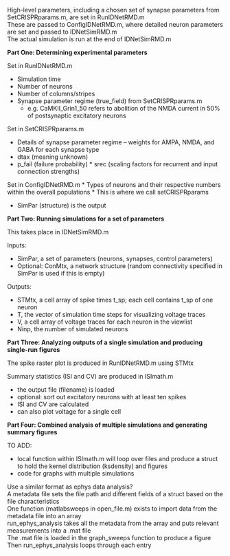 High-level parameters, including a chosen set of synapse parameters from SetCRISPRparams.m, are set in RunIDNetRMD.m   
These are passed to ConfigIDNetRMD.m, where detailed neuron parameters are set and passed to IDNetSimRMD.m   
The actual simulation is run at the end of IDNetSimRMD.m   

__Part One: Determining experimental parameters__

Set in RunIDNetRMD.m
* Simulation time
* Number of neurons
* Number of columns/stripes
* Synapse parameter regime (true_field) from SetCRISPRparams.m
  * e.g. CaMKII_Grin1_50 refers to abolition of the NMDA current in 50% of postsynaptic excitatory neurons

Set in SetCRISPRparams.m
* Details of synapse parameter regime – weights for AMPA, NMDA, and GABA for each synapse type
* dtax (meaning unknown)
* p_fail (failure probability)
* srec (scaling factors for recurrent and input connection strengths)

Set in ConfigIDNetRMD.m
* Types of neurons and their respective numbers within the overall populations
* This is where we call setCRISPRparams
* SimPar (structure) is the output 

__Part Two: Running simulations for a set of parameters__

This takes place in IDNetSimRMD.m

Inputs: 
* SimPar, a set of parameters (neurons, synapses, control parameters)
* Optional: ConMtx, a network structure (random connectivity specified in SimPar is used if this is empty)

Outputs: 
* STMtx, a cell array of spike times t_sp; each cell contains t_sp of one neuron
* T, the vector of simulation time steps for visualizing voltage traces
* V, a cell array of voltage traces for each neuron in the viewlist
* Ninp, the number of simulated neurons

__Part Three: Analyzing outputs of a single simulation and producing single-run figures__

The spike raster plot is produced in RunIDNetRMD.m using STMtx

Summary statistics (ISI and CV) are produced in ISImath.m
* the output file (filename) is loaded
* optional: sort out excitatory neurons with at least ten spikes
* ISI and CV are calculated 
* can also plot voltage for a single cell
  
__Part Four: Combined analysis of multiple simulations and generating summary figures__

TO ADD:
* local function within ISImath.m will loop over files and produce a struct to hold the kernel distribution (ksdensity) and figures
* code for graphs with multiple simulations

Use a similar format as ephys data analysis?  
A metadata file sets the file path and different fields of a struct based on the file characteristics  
One function (matlabsweeps in open_file.m) exists to import data from the metadata file into an array  
run_ephys_analysis takes all the metadata from the array and puts relevant measurements into a .mat file  
The .mat file is loaded in the graph_sweeps function to produce a figure  
Then run_ephys_analysis loops through each entry  
